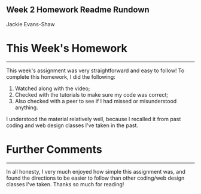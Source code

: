 ## Week 2 Homework Readme Rundown
Jackie Evans-Shaw

# This Week's Homework
---
This week's assignment was very straightforward and easy to follow! To complete this homework, I did the following:
1. Watched along with the video;
2. Checked with the tutorials to make sure my code was correct;
3. Also checked with a peer to see if I had missed or misunderstood anything.

I understood the material relatively well, because I recalled it from past coding and web design classes I've taken in the past.

# Further Comments
---
In all honesty, I very much enjoyed how simple this assignment was, and found the directions to be easier to follow than other coding/web design classes I've taken. Thanks so much for reading!
